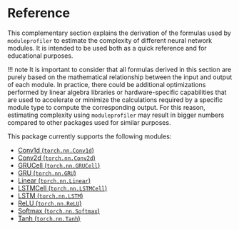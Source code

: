 # Reference
This complementary section explains the derivation of the formulas used by `moduleprofiler` to estimate the complexity of different neural network modules. It is intended to be used both as a quick reference and for educational purposes.

!!! note
    It is important to consider that all formulas derived in this section are purely based on the mathematical relationship between the input and output of each module. In practice, there could be additional optimizations performed by linear algebra libraries or hardware-specific capabilities that are used to accelerate or minimize the calculations required by a specific module type to compute the corresponding output. For this reason, estimating complexity using `moduleprofiler` may result in bigger numbers compared to other packages used for similar purposes.

This package currently supports the following modules:

- [Conv1d (`torch.nn.Conv1d`)](modules/conv1d.md)
- [Conv2d (`torch.nn.Conv2d`)](modules/conv2d.md)
- [GRUCell (`torch.nn.GRUCell`)](modules/grucell.md)
- [GRU (`torch.nn.GRU`)](modules/gru.md)
- [Linear (`torch.nn.Linear`)](modules/linear.md)
- [LSTMCell (`torch.nn.LSTMCell`)](modules/lstmcell.md)
- [LSTM (`torch.nn.LSTM`)](modules/lstm.md)
- [ReLU (`torch.nn.ReLU`)](modules/relu.md)
- [Softmax (`torch.nn.Softmax`)](modules/softmax.md)
- [Tanh (`torch.nn.Tanh`)](modules/tanh.md)
